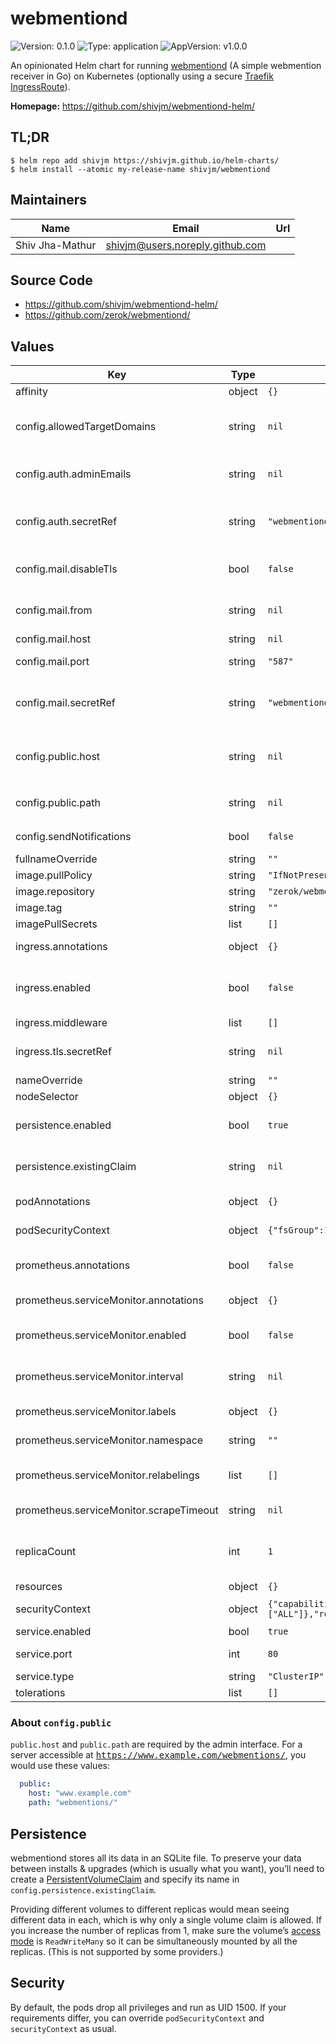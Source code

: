 # webmentiond

![Version: 0.1.0](https://img.shields.io/badge/Version-0.1.0-informational?style=flat-square) ![Type: application](https://img.shields.io/badge/Type-application-informational?style=flat-square) ![AppVersion: v1.0.0](https://img.shields.io/badge/AppVersion-v1.0.0-informational?style=flat-square)

An opinionated Helm chart for running
[webmentiond](https://webmentiond.org/) (A simple webmention receiver in Go) on
Kubernetes (optionally using a secure [Traefik
IngressRoute](https://doc.traefik.io/traefik/routing/providers/kubernetes-crd/)).

**Homepage:** <https://github.com/shivjm/webmentiond-helm/>

## TL;DR

```
$ helm repo add shivjm https://shivjm.github.io/helm-charts/
$ helm install --atomic my-release-name shivjm/webmentiond
```

## Maintainers

| Name | Email | Url |
| ---- | ------ | --- |
| Shiv Jha-Mathur | shivjm@users.noreply.github.com |  |

## Source Code

* <https://github.com/shivjm/webmentiond-helm/>
* <https://github.com/zerok/webmentiond/>

## Values

| Key | Type | Default | Description |
|-----|------|---------|-------------|
| affinity | object | `{}` |  |
| config.allowedTargetDomains | string | `nil` | space-separated list of domains for which server accepts Webmentions (required) |
| config.auth.adminEmails | string | `nil` | space-separated list of email addresses that can be used to log in (required) |
| config.auth.secretRef | string | `"webmentiond-jwt"` | name of secret containing `secret` key (used to encrypt JWT in admin interface) |
| config.mail.disableTls | bool | `false` | whether to disable TLS when connecting to the mail server |
| config.mail.from | string | `nil` | address to put in `From:` line of emails sent by server (required) |
| config.mail.host | string  | `nil` | ail server host (required) |
| config.mail.port | string | `"587"` | port to connect to mail server on (required) |
| config.mail.secretRef | string | `"webmentiond"` | name of secret containing `user` & `password` for mail server (set to "" to disable authentication) |
| config.public.host | string | `nil` | publicly accessible hostname, e.g. webmentions.example.com (required) |
| config.public.path | string | `nil` | publicly accessible path without leading slash, e.g. `admin` |
| config.sendNotifications | bool | `false` | whether to send email notifications |
| fullnameOverride | string | `""` |  |
| image.pullPolicy | string | `"IfNotPresent"` |  |
| image.repository | string | `"zerok/webmentiond"` |  |
| image.tag | string | `""` |  |
| imagePullSecrets | list | `[]` |  |
| ingress.annotations | object | `{}` | annotations to add to all ingress resources created |
| ingress.enabled | bool | `false` | whether to create Traefik IngressRoute using hostname and path set in config.public |
| ingress.middleware | list | `[]` | custom middleware to add |
| ingress.tls.secretRef | string | `nil` | name of secret containing TLS details (required if ingress is enabled) |
| nameOverride | string | `""` |  |
| nodeSelector | object | `{}` |  |
| persistence.enabled | bool | `true` | whether to enable persistence (will use a temporary volume if not) |
| persistence.existingClaim | string | `nil` | name of existing claim to use (required if persistence is enabled) |
| podAnnotations | object | `{}` | annotations to add to all pods created |
| podSecurityContext | object | `{"fsGroup":1500,"fsGroupChangePolicy":"OnRootMismatch"}` | security context to apply to all pods created |
| prometheus.annotations | bool | `false` | whether to add annotations to scrape Prometheus metrics |
| prometheus.serviceMonitor.annotations | object | `{}` | annotations to apply to ServiceMonitor |
| prometheus.serviceMonitor.enabled | bool | `false` | whether to create ServiceMonitor from Prometheus Operator |
| prometheus.serviceMonitor.interval | string | `nil` | how frequently Prometheus should scrape service |
| prometheus.serviceMonitor.labels | object | `{}` | labels to apply to ServiceMonitor |
| prometheus.serviceMonitor.namespace | string | `""` | namespace to create ServiceMonitor in |
| prometheus.serviceMonitor.relabelings | list | `[]` | MetricRelabelConfigs to apply to samples before ingestion |
| prometheus.serviceMonitor.scrapeTimeout | string | `nil` | time after which scrape is ended |
| replicaCount | int | `1` | how many instances of webmentiond to run (see note about persistence in README) |
| resources | object | `{}` |  |
| securityContext | object | `{"capabilities":{"drop":["ALL"]},"readOnlyRootFilesystem":true,"runAsUser":1500}` | security context to apply to all containers created |
| service.enabled | bool | `true` | whether to create Service |
| service.port | int | `80` | port on which Service should listen |
| service.type | string | `"ClusterIP"` | type of Service to create |
| tolerations | list | `[]` |  |

### About `config.public`

`public.host` and `public.path` are required by the admin interface. For a server accessible at <kbd>https://www.example.com/webmentions/</kbd>, you would use these values:

```yaml
  public:
    host: "www.example.com"
    path: "webmentions/"
```

## Persistence

webmentiond stores all its data in an SQLite file. To preserve your
data between installs & upgrades (which is usually what you want),
you’ll need to create a
[PersistentVolumeClaim](https://kubernetes.io/docs/concepts/storage/persistent-volumes/)
and specify its name in `config.persistence.existingClaim`.

Providing different volumes to different replicas would mean seeing
different data in each, which is why only a single volume claim is
allowed. If you increase the number of replicas from 1, make sure the
volume’s [access
mode](https://kubernetes.io/docs/concepts/storage/persistent-volumes/#access-modes)
is `ReadWriteMany` so it can be simultaneously mounted by all the
replicas. (This is not supported by some providers.)

## Security

By default, the pods drop all privileges and run as UID 1500. If your
requirements differ, you can override `podSecurityContext` and
`securityContext` as usual.

